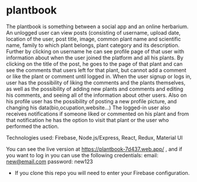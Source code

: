 # plantbook

The plantbook is something between a social app and an online herbarium. An unlogged user can view posts (consisting of username, upload date, location of the user, post title, image, common plant name and scientific name, family to which plant belongs, plant category and its description. Further by clicking on username he can see profile page of that user with information about when the user joined the platform and all his plants. By clicking on the title of the post, he goes to the page of that plant and can see the comments that users left for that plant, but cannot add a comment or like the plant or comment until logged in.
When the user signup or logs in, user has the possibility of liking the comments and the plants themselves, as well as the possibility of adding new plants and comments and editing his comments, and seeing all of the information about other users. Also on his profile user has the possibility of posting a new profile picture, and changing his data(bio,ocupation,website...)
The logged-in user also receives notifications if someone liked or commented on his plant and from that notification he has the option to visit that plant or the user who performed the action.

Technologies used: Firebase, Node.js/Express, React, Redux, Material UI

You can see the live version at https://plantbook-7d437.web.app/  ,
and if you want to log in you can use the following credentials:
email:  new@email.com
password: new123

* If you clone this repo you will need to enter your Firebase configuration.
